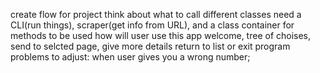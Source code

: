 create flow for project
think about what to call different classes
  need a CLI(run things), scraper(get info from URL), and a class container for methods to be used
  how will user use this app
    welcome, tree of choises, send to selcted page, give more details
    return to list or exit program
problems to adjust: when user gives you a wrong number; 